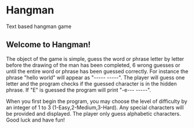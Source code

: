 # Hangman
Text based hangman game

## Welcome to Hangman!

The object of the game is simple, guess the word or phrase letter by letter before the drawing of
the man has been completed, 6 wrong guesses or until the entire word or phrase has been guessed
correctly. For instance the phrase "hello world" will appear as "----- -----". The player will
guess one letter and the program checks if the guessed character is in the hidden phrase. If "E"
is guessed the program will print "-e--- -----". 

When you first begin the program, you may choose the level of difficulty by an integer of 1 to
3 (1-Easy,2-Medium,3-Hard). Any special characters will be provided and displayed. The player
only guess alphabetic characters. Good luck and have fun!
